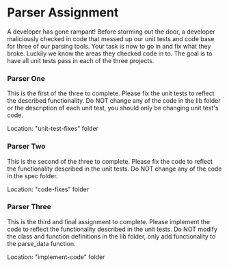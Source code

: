 # Parser Assignment
A developer has gone rampant! Before storming out the door, a developer maliciously checked in code that messed up our unit tests and code base for three of our parsing tools. Your task is now to go in and fix what they broke. Luckily we know the areas they checked code in to. The goal is to have all unit tests pass in each of the three projects.

### Parser One
This is the first of the three to complete. Please fix the unit tests to reflect the described functionality. Do NOT change any of the code in the lib folder or the description of each unit test, you should only be changing unit test's code.

Location: "unit-test-fixes" folder

### Parser Two
This is the second of the three to complete. Please fix the code to reflect the functionality described in the unit tests. Do NOT change any of the code in the spec folder.

Location: "code-fixes" folder

### Parser Three
This is the third and final assignment to complete. Please implement the code to reflect the functionality described in the unit tests. Do NOT modify the class and function definitions in the lib folder, only add functionality to the parse_data function.

Location: "implement-code" folder